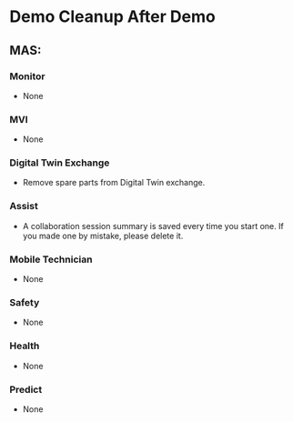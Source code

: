 # Demo Cleanup After Demo 

 

## MAS:  


 

### Monitor 

 

- None 

 

### MVI 

 

- None 

 

### Digital Twin Exchange 

 

- Remove spare parts from Digital Twin exchange. 

 
### Assist 

 

- A collaboration session summary is saved every time you start one. If you made one by mistake, please delete it. 

 
### Mobile Technician 

 

- None 


### Safety


- None 


### Health

- None 


### Predict

- None 
